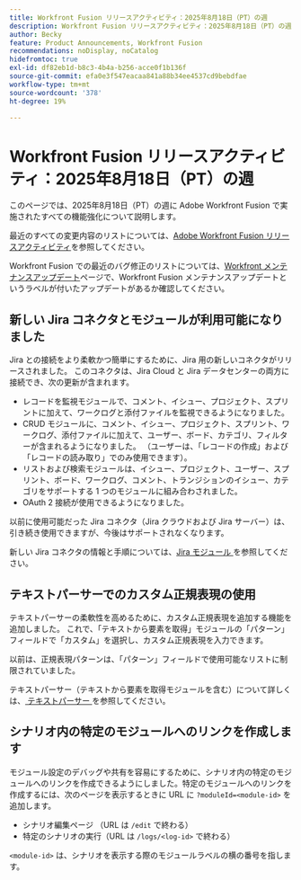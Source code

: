 ```yaml
---
title: Workfront Fusion リリースアクティビティ：2025年8月18日（PT）の週
description: Workfront Fusion リリースアクティビティ：2025年8月18日（PT）の週
author: Becky
feature: Product Announcements, Workfront Fusion
recommendations: noDisplay, noCatalog
hidefromtoc: true
exl-id: df82eb1d-b8c3-4b4a-b256-acce0f1b136f
source-git-commit: efa0e3f547eacaa841a88b34ee4537cd9bebdfae
workflow-type: tm+mt
source-wordcount: '378'
ht-degree: 19%

---
```


# Workfront Fusion リリースアクティビティ：2025年8月18日（PT）の週

このページでは、2025年8月18日（PT）の週に Adobe Workfront Fusion で実施されたすべての機能強化について説明します。

最近のすべての変更内容のリストについては、[Adobe Workfront Fusion リリースアクティビティ](/help/workfront-fusion/fusion-product-releases/fusion-release-activity.md)を参照してください。

Workfront Fusion での最近のバグ修正のリストについては、[Workfront メンテナンスアップデート](https://experienceleague.adobe.com/ja/docs/workfront-known-issues/releases/current-updates)ページで、Workfront Fusion メンテナンスアップデートというラベルが付いたアップデートがあるか確認してください。

## 新しい Jira コネクタとモジュールが利用可能になりました

Jira との接続をより柔軟かつ簡単にするために、Jira 用の新しいコネクタがリリースされました。 このコネクタは、Jira Cloud と Jira データセンターの両方に接続でき、次の更新が含まれます。

* レコードを監視モジュールで、コメント、イシュー、プロジェクト、スプリントに加えて、ワークログと添付ファイルを監視できるようになりました。
* CRUD モジュールに、コメント、イシュー、プロジェクト、スプリント、ワークログ、添付ファイルに加えて、ユーザー、ボード、カテゴリ、フィルターが含まれるようになりました。 （ユーザーは、「レコードの作成」および「レコードの読み取り」でのみ使用できます）。
* リストおよび検索モジュールは、イシュー、プロジェクト、ユーザー、スプリント、ボード、ワークログ、コメント、トランジションのイシュー、カテゴリをサポートする 1 つのモジュールに組み合わされました。
* OAuth 2 接続が使用できるようになりました。

以前に使用可能だった Jira コネクタ（Jira クラウドおよび Jira サーバー）は、引き続き使用できますが、今後はサポートされなくなります。

新しい Jira コネクタの情報と手順については、[Jira モジュール ](/help/workfront-fusion/references/apps-and-modules/third-party-connectors/jira-modules-new.md) を参照してください。

## テキストパーサーでのカスタム正規表現の使用

テキストパーサーの柔軟性を高めるために、カスタム正規表現を追加する機能を追加しました。 これで、「テキストから要素を取得」モジュールの「パターン」フィールドで「カスタム」を選択し、カスタム正規表現を入力できます。

以前は、正規表現パターンは、「パターン」フィールドで使用可能なリストに制限されていました。

テキストパーサー（テキストから要素を取得モジュールを含む）について詳しくは、[ テキストパーサー ](/help/workfront-fusion/references/apps-and-modules/tools-and-transformers/text-parser.md) を参照してください。

## シナリオ内の特定のモジュールへのリンクを作成します

モジュール設定のデバッグや共有を容易にするために、シナリオ内の特定のモジュールへのリンクを作成できるようにしました。特定のモジュールへのリンクを作成するには、次のページを表示するときに URL に `?moduleId=<module-id>` を追加します。

* シナリオ編集ページ （URL は `/edit` で終わる）
* 特定のシナリオの実行（URL は `/logs/<log-id>` で終わる）

`<module-id>` は、シナリオを表示する際のモジュールラベルの横の番号を指します。
